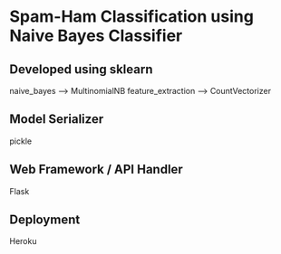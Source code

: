# Spam-Ham Classification using Naive Bayes Classifier

## Developed using sklearn
naive_bayes --> MultinomialNB
feature_extraction --> CountVectorizer

## Model Serializer
pickle

## Web Framework / API Handler
Flask

## Deployment
Heroku

